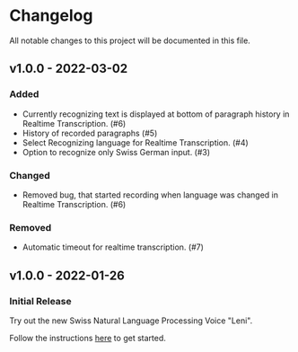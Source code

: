 # Changelog
All notable changes to this project will be documented in this file.

## v1.0.0 - 2022-03-02

### Added
- Currently recognizing text is displayed at bottom of paragraph history in Realtime Transcription. (#6)
- History of recorded paragraphs (#5)
- Select Recognizing language for Realtime Transcription. (#4)
- Option to recognize only Swiss German input. (#3)

### Changed
- Removed bug, that started recording when language was changed in Realtime Transcription. (#6)

### Removed
- Automatic timeout for realtime transcription. (#7)

## v1.0.0 - 2022-01-26
### Initial Release
Try out the new Swiss Natural Language Processing Voice "Leni".

Follow the instructions [here](https://github.com/isolutionsag/cognitive-services-speech-demo/tree/v1.0.0) to get started.